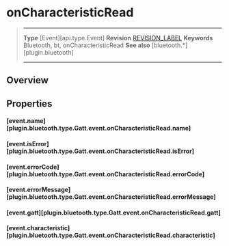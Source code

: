 # onCharacteristicRead

> --------------------- ------------------------------------------------------------------------------------------
> __Type__              [Event][api.type.Event]
> __Revision__          [REVISION_LABEL](REVISION_URL)
> __Keywords__          Bluetooth, bt, onCharacteristicRead
> __See also__          [bluetooth.*][plugin.bluetooth]
> --------------------- ------------------------------------------------------------------------------------------

## Overview

## Properties

#### [event.name][plugin.bluetooth.type.Gatt.event.onCharacteristicRead.name]

#### [event.isError][plugin.bluetooth.type.Gatt.event.onCharacteristicRead.isError]

#### [event.errorCode][plugin.bluetooth.type.Gatt.event.onCharacteristicRead.errorCode]

#### [event.errorMessage][plugin.bluetooth.type.Gatt.event.onCharacteristicRead.errorMessage]

#### [event.gatt][plugin.bluetooth.type.Gatt.event.onCharacteristicRead.gatt]

#### [event.characteristic][plugin.bluetooth.type.Gatt.event.onCharacteristicRead.characteristic]